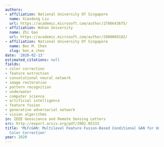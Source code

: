 ```yaml
---
authors:
- affiliation: National University Of Singapore
  name: Xiaodong Liu
  url: https://academic.microsoft.com/author/2786643675/
- affiliation: Wuhan University
  name: Zhi Gao
  url: https://academic.microsoft.com/author/2980069182/
- affiliation: National University Of Singapore
  name: Ben M. Chen
  slug: ben_m_chen
date: '2020-02-13'
estimated_citations: null
fields:
- color correction
- feature extraction
- convolutional neural network
- image restoration
- pattern recognition
- underwater
- computer science
- artificial intelligence
- feature fusion
- generative adversarial network
- vision algorithms
in: IEEE Geoscience and Remote Sensing Letters
src: http://export.arxiv.org/pdf/2002.05333
title: 'MLFcGAN: Multilevel Feature Fusion-Based Conditional GAN for Underwater Image
  Color Correction'
year: 2020
---
```

